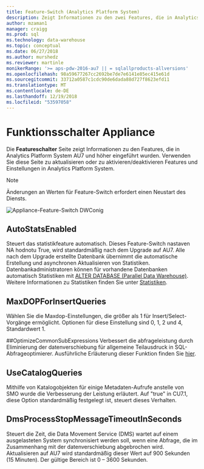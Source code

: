 ```yaml
---
title: Feature-Switch (Analytics Platform System)
description: Zeigt Informationen zu den zwei Features, die in Analytics Platform System AU7 eingeführt werden.
author: mzaman1
manager: craigg
ms.prod: sql
ms.technology: data-warehouse
ms.topic: conceptual
ms.date: 06/27/2018
ms.author: murshedz
ms.reviewer: martinle
monikerRange: '>= aps-pdw-2016-au7 || = sqlallproducts-allversions'
ms.openlocfilehash: 98a59677267cc2692be7de7e6141e85ec415e61d
ms.sourcegitcommit: 33712a0587c1cdc90de6dada88d727f8623efd11
ms.translationtype: MT
ms.contentlocale: de-DE
ms.lasthandoff: 12/19/2018
ms.locfileid: "53597058"
---
```

# <a name="appliance-feature-switches"></a>Funktionsschalter Appliance
Die **Featureschalter** Seite zeigt Informationen zu den Features, die in Analytics Platform System AU7 und höher eingeführt wurden. Verwenden Sie diese Seite zu aktualisieren oder zu aktivieren/deaktivieren Features und Einstellungen in Analytics Platform System. 

> [!NOTE]
> Änderungen an Werten für Feature-Switch erfordert einen Neustart des Diensts.

![Appliance-Feature-Switch DWConig](media/feature-switch/SQL_Server_PDW_DWConfig_feature_switch.png "DWConig Appliance-Feature-Switch") 

## <a name="autostatsenabled"></a>AutoStatsEnabled
Steuert das statistikfeature automatisch. Dieses Feature-Switch nastaven NA hodnotu True, wird standardmäßig nach dem Upgrade auf AU7. Alle nach dem Upgrade erstellte Datenbank übernimmt die automatische Erstellung und asynchronen Aktualisieren von Statistiken. Datenbankadministratoren können für vorhandene Datenbanken automatisch Statistiken mit [ALTER DATABASE (Parallel Data Warehouse)](../t-sql/statements/alter-database-transact-sql.md?tabs=sqlpdw). Weitere Informationen zu Statistiken finden Sie unter [Statistiken](../relational-databases/statistics/statistics.md).

## <a name="maxdopforinsertqueries"></a>MaxDOPForInsertQueries
Wählen Sie die Maxdop-Einstellungen, die größer als 1 für Insert/Select-Vorgänge ermöglicht. Optionen für diese Einstellung sind 0, 1, 2 und 4, Standardwert 1.

##<a name="optimizecommonsubexpressions"></a>OptimizeCommonSubExpressions
Verbessert die abfrageleistung durch Eliminierung der datenverschiebung für allgemeine Teilausdruck in SQL-Abfrageoptimierer. Ausführliche Erläuterung dieser Funktion finden Sie [hier](common-sub-expression-elimination.md).

## <a name="usecatalogqueries"></a>UseCatalogQueries
Mithilfe von Katalogobjekten für einige Metadaten-Aufrufe anstelle von SMO wurde die Verbesserung der Leistung erläutert. Auf "true" in CU7.1, diese Option standardmäßig festgelegt ist, steuert dieses Verhalten. 

## <a name="dmsprocessstopmessagetimeoutinseconds"></a>DmsProcessStopMessageTimeoutInSeconds
Steuert die Zeit, die Data Movement Service (DMS) wartet auf einem ausgelasteten System synchronisiert werden soll, wenn eine Abfrage, die im Zusammenhang mit der datenverschiebung abgebrochen wird. Aktualisieren auf AU7 wird standardmäßig dieser Wert auf 900 Sekunden (15 Minuten). Der gültige Bereich ist 0 – 3600 Sekunden.
